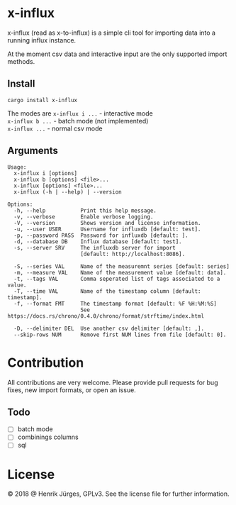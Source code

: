 
# x-influx

x-influx (read as x-to-influx) is a simple cli tool 
for importing data into a running influx instance.

At the moment csv data and interactive input are the
only supported import methods. 

## Install

`cargo install x-influx`

The modes are
`x-influx i ...` - interactive mode  
`x-influx b ...` - batch mode (not implemented)  
`x-influx ...`   - normal csv mode

## Arguments

    Usage: 
      x-influx i [options]
      x-influx b [options] <file>... 
      x-influx [options] <file>... 
      x-influx (-h | --help) | --version

    Options:
      -h, --help           Print this help message.
      -v, --verbose        Enable verbose logging.
      -V, --version        Shows version and license information.
      -u, --user USER      Username for influxdb [default: test].
      -p, --password PASS  Password for influxdb [default: ].
      -d, --database DB    Influx database [default: test].
      -s, --server SRV     The influxdb server for import 
                           [default: http://localhost:8086].
  
      -S, --series VAL     Name of the measuremnt series [default: series]
      -m, --measure VAL    Name of the measurement value [default: data].
      -t, --tags VAL       Comma seperated list of tags associated to a value.
      -T, --time VAL       Name of the timestamp column [default: timestamp].
      -f, --format FMT     The timestamp format [default: %F %H:%M:%S]
                           See https://docs.rs/chrono/0.4.0/chrono/format/strftime/index.html

      -D, --delimiter DEL  Use another csv delimiter [default: ,].
      --skip-rows NUM      Remove first NUM lines from file [default: 0].


# Contribution

All contributions are very welcome. Please provide pull requests for
bug fixes, new import formats, or open an issue.

## Todo
- [ ] batch mode
- [ ] combinings columns
- [ ] sql

# License

© 2018 @ Henrik Jürges, GPLv3. See the license file for further information.
